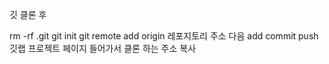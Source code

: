 깃 클론 후 

rm -rf .git
git init
git remote add origin 레포지토리 주소
다음 add commit push
깃랩 프로젝트 페이지 들어가서
클론 하는 주소 복사
